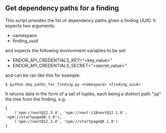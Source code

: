 ## Get dependency paths for a finding
This script provides the list of dependency paths given a finding UUID.
It expects two arguments:
- namespace
- finding_uuid

and expects the following environment variables to be set:
- ENDOR_API_CREDENTIALS_KEY="<key_value>"
- ENDOR_API_CREDENTIALS_SECRET="<secret_value>"
 
and can be ran like this for example:

```
$ python dep_paths_for_finding.py <namespace> <finding_uuid>
```

It returns data in the form of a set of tuples, each being a distinct path "up" the tree from the finding, e.g.
```
{
    ('npm://next@12.3.4', 'npm://next-i18next@12.1.0', 'npm://startpage@0.1.0'),
    ('npm://next@12.3.4', 'npm://startpage@0.1.0')
}
 ```

 